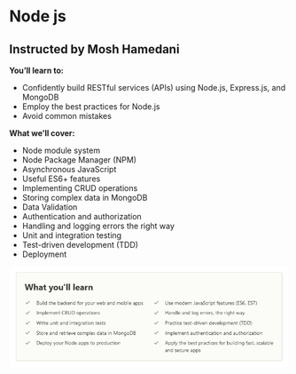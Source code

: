 # Node js

## Instructed by Mosh Hamedani 

**You’ll learn to:**

* Confidently build RESTful services \(APIs\) using Node.js, Express.js, and MongoDB
* Employ the best practices for Node.js
* Avoid common mistakes

**What we’ll cover:**

* Node module system
* Node Package Manager \(NPM\)
* Asynchronous JavaScript
* Useful ES6+ features
* Implementing CRUD operations
* Storing complex data in MongoDB
* Data Validation
* Authentication and authorization
* Handling and logging errors the right way
* Unit and integration testing
* Test-driven development \(TDD\)
* Deployment

![](../../.gitbook/assets/imagen%20%28123%29.png)

